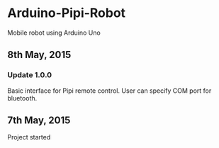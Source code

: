 # Arduino-Pipi-Robot

Mobile robot using Arduino Uno

## 8th May, 2015

### Update 1.0.0
Basic interface for Pipi remote control. User can specify COM port for bluetooth.

## 7th May, 2015

Project started
